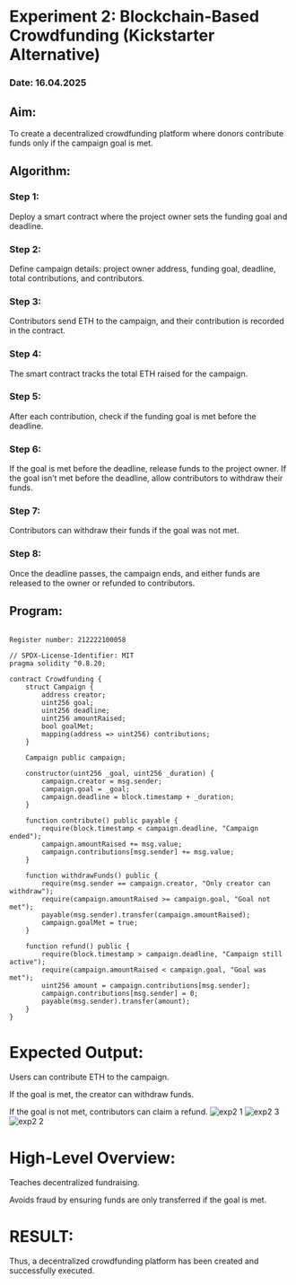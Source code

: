 # Experiment 2: Blockchain-Based Crowdfunding (Kickstarter Alternative)

### Date: 16.04.2025

## Aim:
To create a decentralized crowdfunding platform where donors contribute funds only if the campaign goal is met.

## Algorithm:

### Step 1:
Deploy a smart contract where the project owner sets the funding goal and deadline.

### Step 2:
Define campaign details: project owner address, funding goal, deadline, total contributions, and contributors.

### Step 3:
Contributors send ETH to the campaign, and their contribution is recorded in the contract.

### Step 4:
The smart contract tracks the total ETH raised for the campaign.

### Step 5:
After each contribution, check if the funding goal is met before the deadline.

### Step 6:
If the goal is met before the deadline, release funds to the project owner. If the goal isn’t met before the deadline, allow contributors to withdraw their funds.

### Step 7:
Contributors can withdraw their funds if the goal was not met.

### Step 8:
Once the deadline passes, the campaign ends, and either funds are released to the owner or refunded to contributors.

## Program:
```

Register number: 212222100058

// SPDX-License-Identifier: MIT
pragma solidity ^0.8.20;

contract Crowdfunding {
    struct Campaign {
        address creator;
        uint256 goal;
        uint256 deadline;
        uint256 amountRaised;
        bool goalMet;
        mapping(address => uint256) contributions;
    }

    Campaign public campaign;

    constructor(uint256 _goal, uint256 _duration) {
        campaign.creator = msg.sender;
        campaign.goal = _goal;
        campaign.deadline = block.timestamp + _duration;
    }

    function contribute() public payable {
        require(block.timestamp < campaign.deadline, "Campaign ended");
        campaign.amountRaised += msg.value;
        campaign.contributions[msg.sender] += msg.value;
    }

    function withdrawFunds() public {
        require(msg.sender == campaign.creator, "Only creator can withdraw");
        require(campaign.amountRaised >= campaign.goal, "Goal not met");
        payable(msg.sender).transfer(campaign.amountRaised);
        campaign.goalMet = true;
    }

    function refund() public {
        require(block.timestamp > campaign.deadline, "Campaign still active");
        require(campaign.amountRaised < campaign.goal, "Goal was met");
        uint256 amount = campaign.contributions[msg.sender];
        campaign.contributions[msg.sender] = 0;
        payable(msg.sender).transfer(amount);
    }
}
```
# Expected Output:
Users can contribute ETH to the campaign.


If the goal is met, the creator can withdraw funds.


If the goal is not met, contributors can claim a refund.
![exp2 1](https://github.com/user-attachments/assets/1ab56bd1-9a5a-4b9f-a2c9-59c803bf871d)
![exp2 3](https://github.com/user-attachments/assets/64372a50-2eeb-4670-9290-0d595f9bbe0e)
![exp2 2](https://github.com/user-attachments/assets/bb70a52d-bfcc-43e5-9c62-764d8bca01f5)


# High-Level Overview:
Teaches decentralized fundraising.


Avoids fraud by ensuring funds are only transferred if the goal is met.

# RESULT: 
 Thus, a decentralized crowdfunding platform has been created and successfully executed.
